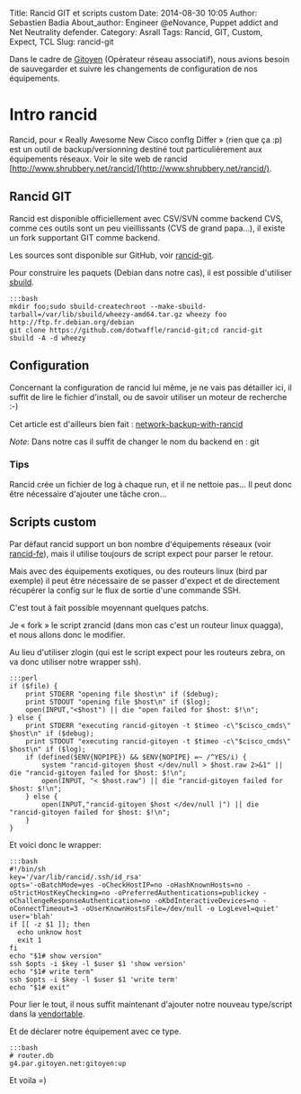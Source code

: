 Title: Rancid GIT et scripts custom
Date: 2014-08-30 10:05
Author: Sebastien Badia
About_author: Engineer @eNovance, Puppet addict and Net Neutrality defender.
Category: Asrall
Tags: Rancid, GIT, Custom, Expect, TCL
Slug: rancid-git

Dans le cadre de [Gitoyen](http://gitoyen.net/) (Opérateur réseau associatif), nous avions besoin de sauvegarder et suivre les changements de configuration de nos équipements.

# Intro rancid

Rancid, pour « Really Awesome New Cisco confIg Differ » (rien que ça :p) est un outil de backup/versionning destiné tout particulièrement aux équipements réseaux. Voir le site web de rancid [http://www.shrubbery.net/rancid/](http://www.shrubbery.net/rancid/).

## Rancid GIT

Rancid est disponible officiellement avec CSV/SVN comme backend CVS, comme ces outils sont un peu vieillissants (CVS de grand papa…), il existe un fork supportant GIT comme backend.

Les sources sont disponible sur GitHub, voir [rancid-git](https://github.com/dotwaffle/rancid-git).

Pour construire les paquets (Debian dans notre cas), il est possible d'utiliser [sbuild](https://wiki.debian.org/sbuild).

    :::bash
    mkdir foo;sudo sbuild-createchroot --make-sbuild-tarball=/var/lib/sbuild/wheezy-amd64.tar.gz wheezy foo http://ftp.fr.debian.org/debian
    git clone https://github.com/dotwaffle/rancid-git;cd rancid-git
    sbuild -A -d wheezy

## Configuration

Concernant la configuration de rancid lui même, je ne vais pas détailler ici, il suffit de lire le fichier d'install, ou de savoir utiliser un moteur de recherche :-)

Cet article est d'ailleurs bien fait : [network-backup-with-rancid](http://gohgarry.wordpress.com/2012/05/30/network-backup-with-rancid/)

*Note*: Dans notre cas il suffit de changer le nom du backend en : git

### Tips

Rancid crée un fichier de log à chaque run, et il ne nettoie pas… Il peut donc être nécessaire d'ajouter une tâche cron…

## Scripts custom

Par défaut rancid support un bon nombre d'équipements réseaux (voir [rancid-fe](https://github.com/dotwaffle/rancid-git/blob/8238d57b0931a4b161725c1f25edbe0df20834fa/bin/rancid-fe.in#L53-L92)), mais il utilise toujours de script expect pour parser le retour.

Mais avec des équipements exotiques, ou des routeurs linux (bird par exemple) il peut être nécessaire de se passer d'expect et de directement récupérer la config sur le flux de sortie d'une commande SSH.

C'est tout à fait possible moyennant quelques patchs.

Je « fork » le script zrancid (dans mon cas c'est un routeur linux quagga), et nous allons donc le modifier.

Au lieu d'utiliser zlogin (qui est le script expect pour les routeurs zebra, on va donc utiliser notre wrapper ssh).

    :::perl
    if ($file) {
        print STDERR "opening file $host\n" if ($debug);
        print STDOUT "opening file $host\n" if ($log);
        open(INPUT,"<$host") || die "open failed for $host: $!\n";
    } else {
        print STDERR "executing rancid-gitoyen -t $timeo -c\"$cisco_cmds\" $host\n" if ($debug);
        print STDOUT "executing rancid-gitoyen -t $timeo -c\"$cisco_cmds\" $host\n" if ($log);
        if (defined($ENV{NOPIPE}) && $ENV{NOPIPE} =~ /^YES/i) {
            system "rancid-gitoyen $host </dev/null > $host.raw 2>&1" || die "rancid-gitoyen failed for $host: $!\n";
            open(INPUT, "< $host.raw") || die "rancid-gitoyen failed for $host: $!\n";
        } else {
            open(INPUT,"rancid-gitoyen $host </dev/null |") || die "rancid-gitoyen failed for $host: $!\n";
        }
    }

Et voici donc le wrapper:

    :::bash
    #!/bin/sh
    key='/var/lib/rancid/.ssh/id_rsa'
    opts='-oBatchMode=yes -oCheckHostIP=no -oHashKnownHosts=no -oStrictHostKeyChecking=no -oPreferredAuthentications=publickey -oChallengeResponseAuthentication=no -oKbdInteractiveDevices=no -oConnectTimeout=3 -oUserKnownHostsFile=/dev/null -o LogLevel=quiet'
    user='blah'
    if [[ -z $1 ]]; then
      echo unknow host
      exit 1
    fi
    echo "$1# show version"
    ssh $opts -i $key -l $user $1 'show version'
    echo "$1# write term"
    ssh $opts -i $key -l $user $1 'write term'
    echo "$1# exit"

Pour lier le tout, il nous suffit maintenant d'ajouter notre nouveau type/script dans la [vendortable](https://github.com/dotwaffle/rancid-git/blob/8238d57b0931a4b161725c1f25edbe0df20834fa/bin/rancid-fe.in#L53-L92).

Et de déclarer notre équipement avec ce type.

    :::bash
    # router.db
    g4.par.gitoyen.net:gitoyen:up

Et voila =)
